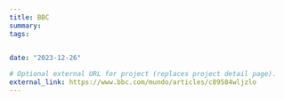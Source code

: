 ```yaml
---
title: BBC
summary: 
tags:
  

date: "2023-12-26"

# Optional external URL for project (replaces project detail page).
external_link: https://www.bbc.com/mundo/articles/c89584wljzlo
---
```

